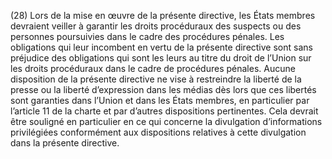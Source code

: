 (28) Lors de la mise en œuvre de la présente directive, les États membres devraient veiller à garantir les droits procéduraux des suspects ou des personnes poursuivies dans le cadre des procédures pénales. Les obligations qui leur incombent en vertu de la présente directive sont sans préjudice des obligations qui sont les leurs au titre du droit de l’Union sur les droits procéduraux dans le cadre de procédures pénales. Aucune disposition de la présente directive ne vise à restreindre la liberté de la presse ou la liberté d’expression dans les médias dès lors que ces libertés sont garanties dans l’Union et dans les États membres, en particulier par l’article 11 de la charte et par d’autres dispositions pertinentes. Cela devrait être souligné en particulier en ce qui concerne la divulgation d’informations privilégiées conformément aux dispositions relatives à cette divulgation dans la présente directive.